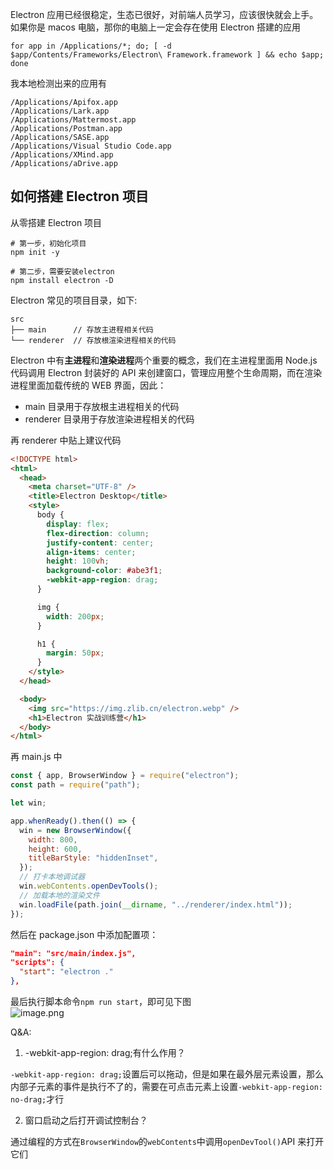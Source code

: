 Electron 应用已经很稳定，生态已很好，对前端人员学习，应该很快就会上手。<br />如果你是 macos 电脑，那你的电脑上一定会存在使用 Electron 搭建的应用

```
for app in /Applications/*; do; [ -d $app/Contents/Frameworks/Electron\ Framework.framework ] && echo $app; done
```

我本地检测出来的应用有

```
/Applications/Apifox.app
/Applications/Lark.app
/Applications/Mattermost.app
/Applications/Postman.app
/Applications/SASE.app
/Applications/Visual Studio Code.app
/Applications/XMind.app
/Applications/aDrive.app
```

## 如何搭建 Electron 项目

从零搭建 Electron 项目

```
# 第一步，初始化项目
npm init -y

# 第二步，需要安装electron
npm install electron -D
```

Electron 常见的项目目录，如下:

```
src
├── main      // 存放主进程相关代码
└── renderer  // 存放根渲染进程相关的代码
```

Electron 中有**主进程**和**渲染进程**两个重要的概念，我们在主进程里面用 Node.js 代码调用 Electron 封装好的 API 来创建窗口，管理应用整个生命周期，而在渲染进程里面加载传统的 WEB 界面，因此：

- main 目录用于存放根主进程相关的代码
- renderer 目录用于存放渲染进程相关的代码

再 renderer 中贴上建议代码

```html
<!DOCTYPE html>
<html>
  <head>
    <meta charset="UTF-8" />
    <title>Electron Desktop</title>
    <style>
      body {
        display: flex;
        flex-direction: column;
        justify-content: center;
        align-items: center;
        height: 100vh;
        background-color: #abe3f1;
        -webkit-app-region: drag;
      }

      img {
        width: 200px;
      }

      h1 {
        margin: 50px;
      }
    </style>
  </head>

  <body>
    <img src="https://img.zlib.cn/electron.webp" />
    <h1>Electron 实战训练营</h1>
  </body>
</html>
```

再 main.js 中

```javascript
const { app, BrowserWindow } = require("electron");
const path = require("path");

let win;

app.whenReady().then(() => {
  win = new BrowserWindow({
    width: 800,
    height: 600,
    titleBarStyle: "hiddenInset",
  });
  // 打卡本地调试器
  win.webContents.openDevTools();
  // 加载本地的渲染文件
  win.loadFile(path.join(__dirname, "../renderer/index.html"));
});
```

然后在 package.json 中添加配置项：

```json
"main": "src/main/index.js",
"scripts": {
  "start": "electron ."
},
```

最后执行脚本命令`npm run start`，即可见下图<br />![image.png](https://cdn.nlark.com/yuque/0/2023/png/1611632/1681629084429-aa5d09ad-0435-4938-ac9a-d514c3db8b1c.png#averageHue=%23d6dad9&clientId=u7c1a44c0-c98c-4&from=paste&height=867&id=ue928b2f1&name=image.png&originHeight=1734&originWidth=2710&originalType=binary&ratio=2&rotation=0&showTitle=false&size=412230&status=done&style=none&taskId=ud2646ea0-04d5-49c2-b3ff-9fc2d4b6c2d&title=&width=1355)

Q&A:

1. -webkit-app-region: drag;有什么作用？

`-webkit-app-region: drag;`设置后可以拖动，但是如果在最外层元素设置，那么内部子元素的事件是执行不了的，需要在可点击元素上设置`-webkit-app-region: no-drag;`才行

2. 窗口启动之后打开调试控制台？

通过编程的方式在`BrowserWindow`的`webContents`中调用`openDevTool()`API 来打开它们
